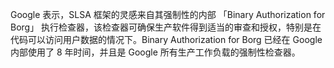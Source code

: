 Google 表示，SLSA 框架的灵感来自其强制性的内部 「Binary Authorization for Borg」 执行检查器，该检查器可确保生产软件得到适当的审查和授权，特别是在代码可以访问用户数据的情况下。Binary Authorization for Borg 已经在 Google 内部使用了 8 年时间，并且是 Google 所有生产工作负载的强制性检查器。
